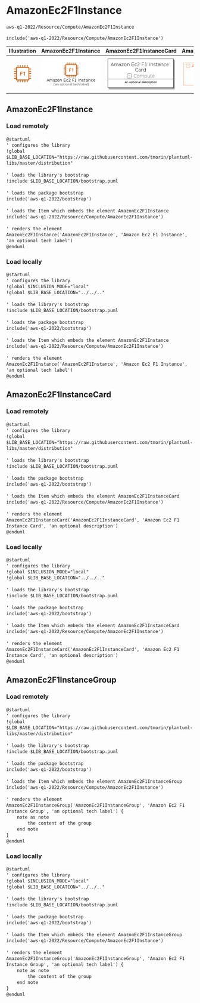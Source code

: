 # AmazonEc2F1Instance


```text
aws-q1-2022/Resource/Compute/AmazonEc2F1Instance
```

```text
include('aws-q1-2022/Resource/Compute/AmazonEc2F1Instance')
```



| Illustration | AmazonEc2F1Instance | AmazonEc2F1InstanceCard | AmazonEc2F1InstanceGroup |
| :---: | :---: | :---: | :---: |
| ![illustration for Illustration](../../../aws-q1-2022/Resource/Compute/AmazonEc2F1Instance.png) | ![illustration for AmazonEc2F1Instance](../../../aws-q1-2022/Resource/Compute/AmazonEc2F1Instance.Local.png) | ![illustration for AmazonEc2F1InstanceCard](../../../aws-q1-2022/Resource/Compute/AmazonEc2F1InstanceCard.Local.png) | ![illustration for AmazonEc2F1InstanceGroup](../../../aws-q1-2022/Resource/Compute/AmazonEc2F1InstanceGroup.Local.png) |




## AmazonEc2F1Instance

### Load remotely
```plantuml
@startuml
' configures the library
!global $LIB_BASE_LOCATION="https://raw.githubusercontent.com/tmorin/plantuml-libs/master/distribution"

' loads the library's bootstrap
!include $LIB_BASE_LOCATION/bootstrap.puml

' loads the package bootstrap
include('aws-q1-2022/bootstrap')

' loads the Item which embeds the element AmazonEc2F1Instance
include('aws-q1-2022/Resource/Compute/AmazonEc2F1Instance')

' renders the element
AmazonEc2F1Instance('AmazonEc2F1Instance', 'Amazon Ec2 F1 Instance', 'an optional tech label')
@enduml
```

### Load locally
```plantuml
@startuml
' configures the library
!global $INCLUSION_MODE="local"
!global $LIB_BASE_LOCATION="../../.."

' loads the library's bootstrap
!include $LIB_BASE_LOCATION/bootstrap.puml

' loads the package bootstrap
include('aws-q1-2022/bootstrap')

' loads the Item which embeds the element AmazonEc2F1Instance
include('aws-q1-2022/Resource/Compute/AmazonEc2F1Instance')

' renders the element
AmazonEc2F1Instance('AmazonEc2F1Instance', 'Amazon Ec2 F1 Instance', 'an optional tech label')
@enduml
```

## AmazonEc2F1InstanceCard

### Load remotely
```plantuml
@startuml
' configures the library
!global $LIB_BASE_LOCATION="https://raw.githubusercontent.com/tmorin/plantuml-libs/master/distribution"

' loads the library's bootstrap
!include $LIB_BASE_LOCATION/bootstrap.puml

' loads the package bootstrap
include('aws-q1-2022/bootstrap')

' loads the Item which embeds the element AmazonEc2F1InstanceCard
include('aws-q1-2022/Resource/Compute/AmazonEc2F1Instance')

' renders the element
AmazonEc2F1InstanceCard('AmazonEc2F1InstanceCard', 'Amazon Ec2 F1 Instance Card', 'an optional description')
@enduml
```

### Load locally
```plantuml
@startuml
' configures the library
!global $INCLUSION_MODE="local"
!global $LIB_BASE_LOCATION="../../.."

' loads the library's bootstrap
!include $LIB_BASE_LOCATION/bootstrap.puml

' loads the package bootstrap
include('aws-q1-2022/bootstrap')

' loads the Item which embeds the element AmazonEc2F1InstanceCard
include('aws-q1-2022/Resource/Compute/AmazonEc2F1Instance')

' renders the element
AmazonEc2F1InstanceCard('AmazonEc2F1InstanceCard', 'Amazon Ec2 F1 Instance Card', 'an optional description')
@enduml
```

## AmazonEc2F1InstanceGroup

### Load remotely
```plantuml
@startuml
' configures the library
!global $LIB_BASE_LOCATION="https://raw.githubusercontent.com/tmorin/plantuml-libs/master/distribution"

' loads the library's bootstrap
!include $LIB_BASE_LOCATION/bootstrap.puml

' loads the package bootstrap
include('aws-q1-2022/bootstrap')

' loads the Item which embeds the element AmazonEc2F1InstanceGroup
include('aws-q1-2022/Resource/Compute/AmazonEc2F1Instance')

' renders the element
AmazonEc2F1InstanceGroup('AmazonEc2F1InstanceGroup', 'Amazon Ec2 F1 Instance Group', 'an optional tech label') {
    note as note
        the content of the group
    end note
}
@enduml
```

### Load locally
```plantuml
@startuml
' configures the library
!global $INCLUSION_MODE="local"
!global $LIB_BASE_LOCATION="../../.."

' loads the library's bootstrap
!include $LIB_BASE_LOCATION/bootstrap.puml

' loads the package bootstrap
include('aws-q1-2022/bootstrap')

' loads the Item which embeds the element AmazonEc2F1InstanceGroup
include('aws-q1-2022/Resource/Compute/AmazonEc2F1Instance')

' renders the element
AmazonEc2F1InstanceGroup('AmazonEc2F1InstanceGroup', 'Amazon Ec2 F1 Instance Group', 'an optional tech label') {
    note as note
        the content of the group
    end note
}
@enduml
```

